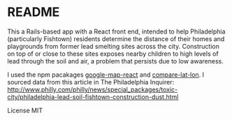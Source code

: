 # README

This a Rails-based app with a React front end, intended to help Philadelphia (particularly Fishtown) residents determine the distance of their homes and playgrounds from former lead smelting sites across the city. Construction on top of or close to these sites exposes nearby children to high levels of lead through the soil and air, a problem that persists due to low awareness.

I used the npm pacakages [google-map-react](https://github.com/istarkov/google-map-react) and [compare-lat-lon](https://github.com/stevelacy/compare-lat-lon). I sourced data from this article in The Philadelphia Inquirer: http://www.philly.com/philly/news/special_packages/toxic-city/philadelphia-lead-soil-fishtown-construction-dust.html

License MIT
